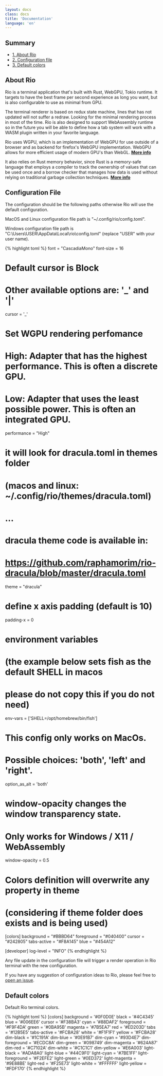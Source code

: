 ```yaml
---
layout: docs
class: docs
title: 'Documentation'
language: 'en'
---
```


## Summary

- [1. About Rio](#about-rio)
- [2. Configuration file](#configuration-file)
- [3. Default colors](#default-colors)

## About Rio

Rio is a terminal application that's built with Rust, WebGPU, Tokio runtime. It targets to have the best frame per second experience as long you want, but is also configurable to use as minimal from GPU.

The terminal renderer is based on redux state machine, lines that has not updated will not suffer a redraw. Looking for the minimal rendering process in most of the time. Rio is also designed to support WebAssembly runtime so in the future you will be able to define how a tab system will work with a WASM plugin written in your favorite language.

Rio uses WGPU, which is an implementation of WebGPU for use outside of a browser and as backend for firefox's WebGPU implementation. WebGPU allows for more efficient usage of modern GPU's than WebGL. **[More info](https://users.rust-lang.org/t/what-is-webgpu-and-is-it-ready-for-use/62331/8)**

It also relies on Rust memory behavior, since Rust is a memory-safe language that employs a compiler to track the ownership of values that can be used once and a borrow checker that manages how data is used without relying on traditional garbage collection techniques. **[More info](https://stanford-cs242.github.io/f18/lectures/05-1-rust-memory-safety.html)**

## Configuration File

The configuration should be the following paths otherwise Rio will use the default configuration.

MacOS and Linux configuration file path is "~/.config/rio/config.toml".

Windows	configuration file path is "C:\Users\USER\AppData\Local\rio\config.toml" (replace "USER" with your user name).

{% highlight toml %}
font = "CascadiaMono"
font-size = 16

# Default cursor is Block
# Other available options are: '_' and '|'
cursor = '_'

# Set WGPU rendering perfomance
# High: Adapter that has the highest performance. This is often a discrete GPU.
# Low: Adapter that uses the least possible power. This is often an integrated GPU.
performance = "High"

# it will look for dracula.toml in themes folder
# (macos and linux: ~/.config/rio/themes/dracula.toml)
# ...
# dracula theme code is available in:
# https://github.com/raphamorim/rio-dracula/blob/master/dracula.toml
theme = "dracula"

# define x axis padding (default is 10)
padding-x = 0

# environment variables
# (the example below sets fish as the default SHELL in macos
# please do not copy this if you do not need)
env-vars = ['SHELL=/opt/homebrew/bin/fish']

# This config only works on MacOs.
# Possible choices: 'both', 'left' and 'right'.
option_as_alt = 'both'

# window-opacity changes the window transparency state.
# Only works for Windows / X11 / WebAssembly
window-opacity = 0.5

# Colors definition will overwrite any property in theme
# (considering if theme folder does exists and is being used)
[colors]
background = "#BBBD64"
foreground = "#040400"
cursor = "#242805"
tabs-active = "#F8A145"
blue = "#454A12"

[developer]
log-level = "INFO"
{% endhighlight %}

Any file update in the configuration file will trigger a render operation in Rio terminal with the new configuration.

If you have any suggestion of configuration ideas to Rio, please feel free to [open an issue](https://github.com/raphamorim/rio/issues/new).

## Default colors

Default Rio terminal colors.

{% highlight toml %}
[colors]
background       = '#0F0D0E'
black            = '#4C4345'
blue             = '#006EE6'
cursor           = '#F38BA3'
cyan             = '#88DAF2'
foreground       = '#F9F4DA'
green            = '#0BA95B'
magenta          = '#7B5EA7'
red              = '#ED203D'
tabs             = '#12B5E5'
tabs-active      = '#FCBA28'
white            = '#F1F1F1'
yellow           = '#FCBA28'
dim-black        = '#1C191A'
dim-blue         = '#0E91B7'
dim-cyan         = '#93D4E7'
dim-foreground   = '#ECDC8A'
dim-green        = '#098749'
dim-magenta      = '#624A87'
dim-red          = '#C7102A'
dim-white        = '#C1C1C1'
dim-yellow       = '#E6A003'
light-black      = '#ADA8A0'
light-blue       = '#44C9F0'
light-cyan       = '#7BE1FF'
light-foreground = '#F2EFE2'
light-green      = '#0ED372'
light-magenta    = '#9E88BE'
light-red        = '#F25E73'
light-white      = '#FFFFFF'
light-yellow     = '#FDF170'
{% endhighlight %}

<!-- 
## disable-renderer-when-unfocused

This property disable renderer processes until focus on Rio term again.

{% highlight toml %}
[advanced]
disable-renderer-when-unfocused = false
{% endhighlight %}

## log-level

This property enables log level filter. Default is "OFF".

{% highlight toml %}
[developer]
log-level = 'INFO'
{% endhighlight %}

## enable-fps-counter

This property enables frame per second counter.

{% highlight toml %}
[developer]
enable-fps-counter = false
{% endhighlight %} -->